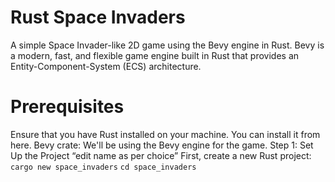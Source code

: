 # Rust Space Invaders
A simple Space Invader-like 2D game using the Bevy engine in Rust. Bevy is a modern, fast, and flexible game engine built in Rust that provides an Entity-Component-System (ECS) architecture.


# Prerequisites
Ensure that you have Rust installed on your machine. You can install it from here.
Bevy crate: We'll be using the Bevy engine for the game.
Step 1: Set Up the Project “edit name as per choice”
First, create a new Rust project:
`cargo new space_invaders`
`cd space_invaders`
